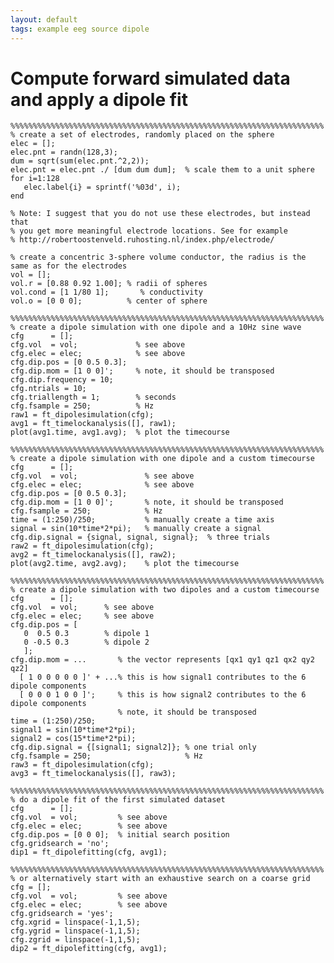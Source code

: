 ```yaml
---
layout: default
tags: example eeg source dipole
---
```



# Compute forward simulated data and apply a dipole fit

	
	%%%%%%%%%%%%%%%%%%%%%%%%%%%%%%%%%%%%%%%%%%%%%%%%%%%%%%%%%%%%%%%%%%%%%% 
	% create a set of electrodes, randomly placed on the sphere
	elec = [];
	elec.pnt = randn(128,3);
	dum = sqrt(sum(elec.pnt.^2,2));
	elec.pnt = elec.pnt ./ [dum dum dum];  % scale them to a unit sphere
	for i=1:128
	   elec.label{i} = sprintf('%03d', i);
	end
	
	% Note: I suggest that you do not use these electrodes, but instead that 
	% you get more meaningful electrode locations. See for example  
	% http://robertoostenveld.ruhosting.nl/index.php/electrode/
	
	% create a concentric 3-sphere volume conductor, the radius is the same as for the electrodes
	vol = [];
	vol.r = [0.88 0.92 1.00]; % radii of spheres
	vol.cond = [1 1/80 1];       % conductivity
	vol.o = [0 0 0];          % center of sphere
	
	%%%%%%%%%%%%%%%%%%%%%%%%%%%%%%%%%%%%%%%%%%%%%%%%%%%%%%%%%%%%%%%%%%%%%% 
	% create a dipole simulation with one dipole and a 10Hz sine wave
	cfg      = [];
	cfg.vol  = vol;             % see above
	cfg.elec = elec;            % see above
	cfg.dip.pos = [0 0.5 0.3];
	cfg.dip.mom = [1 0 0]';     % note, it should be transposed
	cfg.dip.frequency = 10;
	cfg.ntrials = 10;
	cfg.triallength = 1;        % seconds
	cfg.fsample = 250;          % Hz
	raw1 = ft_dipolesimulation(cfg);
	avg1 = ft_timelockanalysis([], raw1);
	plot(avg1.time, avg1.avg);  % plot the timecourse
	
	%%%%%%%%%%%%%%%%%%%%%%%%%%%%%%%%%%%%%%%%%%%%%%%%%%%%%%%%%%%%%%%%%%%%%% 
	% create a dipole simulation with one dipole and a custom timecourse
	cfg      = [];
	cfg.vol  = vol;               % see above
	cfg.elec = elec;              % see above
	cfg.dip.pos = [0 0.5 0.3];
	cfg.dip.mom = [1 0 0]';       % note, it should be transposed
	cfg.fsample = 250;            % Hz
	time = (1:250)/250;           % manually create a time axis
	signal = sin(10*time*2*pi);   % manually create a signal
	cfg.dip.signal = {signal, signal, signal};  % three trials
	raw2 = ft_dipolesimulation(cfg);
	avg2 = ft_timelockanalysis([], raw2);
	plot(avg2.time, avg2.avg);    % plot the timecourse
	
	%%%%%%%%%%%%%%%%%%%%%%%%%%%%%%%%%%%%%%%%%%%%%%%%%%%%%%%%%%%%%%%%%%%%%% 
	% create a dipole simulation with two dipoles and a custom timecourse
	cfg      = [];
	cfg.vol  = vol;      % see above
	cfg.elec = elec;     % see above
	cfg.dip.pos = [
	   0  0.5 0.3        % dipole 1
	   0 -0.5 0.3        % dipole 2
	   ];
	cfg.dip.mom = ...       % the vector represents [qx1 qy1 qz1 qx2 qy2 qz2]
	  [ 1 0 0 0 0 0 ]' + ...% this is how signal1 contributes to the 6 dipole components
	  [ 0 0 0 1 0 0 ]';     % this is how signal2 contributes to the 6 dipole components
	                        % note, it should be transposed
	time = (1:250)/250;
	signal1 = sin(10*time*2*pi);
	signal2 = cos(15*time*2*pi);
	cfg.dip.signal = {[signal1; signal2]}; % one trial only
	cfg.fsample = 250;                     % Hz
	raw3 = ft_dipolesimulation(cfg);
	avg3 = ft_timelockanalysis([], raw3);
	
	%%%%%%%%%%%%%%%%%%%%%%%%%%%%%%%%%%%%%%%%%%%%%%%%%%%%%%%%%%%%%%%%%%%%%% 
	% do a dipole fit of the first simulated dataset
	cfg      = [];
	cfg.vol  = vol;         % see above
	cfg.elec = elec;        % see above
	cfg.dip.pos = [0 0 0];  % initial search position
	cfg.gridsearch = 'no';
	dip1 = ft_dipolefitting(cfg, avg1);
	
	%%%%%%%%%%%%%%%%%%%%%%%%%%%%%%%%%%%%%%%%%%%%%%%%%%%%%%%%%%%%%%%%%%%%%%
	% or alternatively start with an exhaustive search on a coarse grid
	cfg = [];
	cfg.vol  = vol;         % see above
	cfg.elec = elec;        % see above
	cfg.gridsearch = 'yes';
	cfg.xgrid = linspace(-1,1,5);
	cfg.ygrid = linspace(-1,1,5);
	cfg.zgrid = linspace(-1,1,5);
	dip2 = ft_dipolefitting(cfg, avg1);
	


